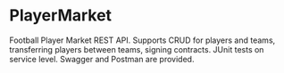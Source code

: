 # PlayerMarket
Football Player Market REST API.
Supports CRUD for players and teams, transferring players between teams, signing contracts. 
JUnit tests on service level.
Swagger and Postman are provided.

